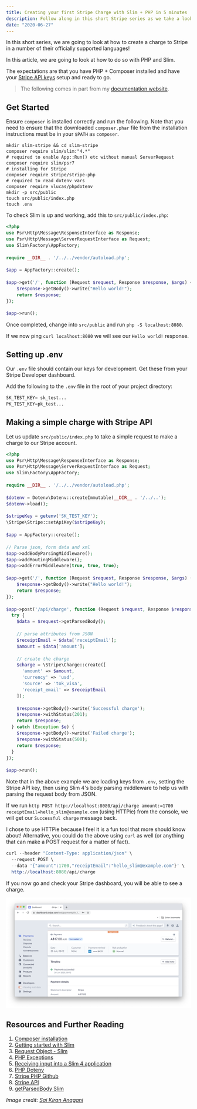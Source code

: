 ```yaml
---
title: Creating your first Stripe Charge with Slim + PHP in 5 minutes
description: Follow along in this short Stripe series as we take a look at making a Stripe charge in a few different languages!
date: "2020-06-27"
---
```


In this short series, we are going to look at how to create a charge to Stripe in a number of their officially supported languages!

In this article, we are going to look at how to do so with PHP and Slim.

The expectations are that you have PHP + Composer installed and have your [Stripe API keys](https://stripe.com/docs/keys) setup and ready to go.

> The following comes in part from my [documentation website](https://docs.dennisokeeffe.com/manual-stripe-slim-stripe-configuration).



## Get Started

Ensure `composer` is installed correctly and run the following. Note that you need to ensure that the downloaded `composer.phar` file from the installation instructions must be in your `$PATH` as `composer`.

```shell
mkdir slim-stripe && cd slim-stripe
composer require slim/slim:"4.*"
# required to enable App::Run() etc without manual ServerRequest
composer require slim/psr7
# installing for Stripe
composer require stripe/stripe-php
# required to read dotenv vars
composer require vlucas/phpdotenv
mkdir -p src/public
touch src/public/index.php
touch .env
```

To check Slim is up and working, add this to `src/public/index.php`:

```php
<?php
use Psr\Http\Message\ResponseInterface as Response;
use Psr\Http\Message\ServerRequestInterface as Request;
use Slim\Factory\AppFactory;

require __DIR__ . '/../../vendor/autoload.php';

$app = AppFactory::create();

$app->get('/', function (Request $request, Response $response, $args) {
    $response->getBody()->write("Hello world!");
    return $response;
});

$app->run();
```

Once completed, change into `src/public` and run `php -S localhost:8080`.

If we now ping `curl localhost:8080` we will see our `Hello world!` response.



## Setting up .env

Our `.env` file should contain our keys for development. Get these from your Stripe Developer dashboard.

Add the following to the `.env` file in the root of your project directory:

```s
SK_TEST_KEY= sk_test...
PK_TEST_KEY=pk_test...
```



## Making a simple charge with Stripe API

Let us update `src/public/index.php` to take a simple request to make a charge to our Stripe account.

```php
<?php
use Psr\Http\Message\ResponseInterface as Response;
use Psr\Http\Message\ServerRequestInterface as Request;
use Slim\Factory\AppFactory;

require __DIR__ . '/../../vendor/autoload.php';

$dotenv = Dotenv\Dotenv::createImmutable(__DIR__ . '/../..');
$dotenv->load();

$stripeKey = getenv('SK_TEST_KEY');
\Stripe\Stripe::setApiKey($stripeKey);

$app = AppFactory::create();

// Parse json, form data and xml
$app->addBodyParsingMiddleware();
$app->addRoutingMiddleware();
$app->addErrorMiddleware(true, true, true);

$app->get('/', function (Request $request, Response $response, $args) {
    $response->getBody()->write("Hello world!");
    return $response;
});

$app->post('/api/charge', function (Request $request, Response $response, $args) {
  try {
    $data = $request->getParsedBody();

    // parse attributes from JSON
    $receiptEmail = $data['receiptEmail'];
    $amount = $data['amount'];

    // create the charge
    $charge = \Stripe\Charge::create([
      'amount' => $amount,
      'currency' => 'usd',
      'source' => 'tok_visa',
      'receipt_email' => $receiptEmail
    ]);

    $response->getBody()->write('Successful charge');
    $response->withStatus(201);
    return $response;
  } catch (Exception $e) {
    $response->getBody()->write('Failed charge');
    $response->withStatus(500);
    return $response;
  }
});

$app->run();
```

Note that in the above example we are loading keys from `.env`, setting the Stripe API key, then using Slim 4's body parsing middleware to help us with parsing the request body from JSON.

If we run `http POST http://localhost:8080/api/charge amount:=1700 receiptEmail=hello_slim@example.com` (using HTTPie) from the console, we will get our `Successful charge` message back.

I chose to use HTTPie because I feel it is a fun tool that more should know about! Alternative, you could do the above using `curl` as well (or anything that can make a POST request for a matter of fact).

```s
curl --header "Content-Type: application/json" \
  --request POST \
  --data '{"amount":1700,"receiptEmail":"hello_slim@example.com"}' \
  http://localhost:8080/api/charge
```

If you now go and check your Stripe dashboard, you will be able to see a charge.

![Stripe Dashboard](../assets/2020-06-26-stripe-dashboard.png)



## Resources and Further Reading

1. [Composer installation](https://getcomposer.org/download/)
2. [Getting started with Slim](http://www.slimframework.com/docs/v4/start/installation.html)
3. [Request Object - Slim](http://www.slimframework.com/docs/v4/objects/request.html)
4. [PHP Exceptions](https://www.php.net/manual/en/language.exceptions.php)
5. [Receiving input into a Slim 4 application](https://akrabat.com/receiving-input-into-a-slim-4-application/)
6. [PHP Dotenv](https://github.com/vlucas/phpdotenv)
7. [Stripe PHP Github](https://github.com/stripe/stripe-php)
8. [Stripe API](https://stripe.com/docs/api)
9. [getParsedBody Slim](https://hotexamples.com/examples/slim.http/Request/getParsedBody/php-request-getparsedbody-method-examples.html)

_Image credit: [Sai Kiran Anagani](https://unsplash.com/@_imkiran)_
